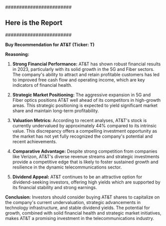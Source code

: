 ########################
## Here is the Report
########################

**Buy Recommendation for AT&T (Ticker: T)**

**Reasoning:**
1. **Strong Financial Performance:** AT&T has shown robust financial results in 2023, particularly with its solid growth in the 5G and Fiber sectors. The company's ability to attract and retain profitable customers has led to improved free cash flow and operating income, which are key indicators of financial health.

2. **Strategic Market Positioning:** The aggressive expansion in 5G and Fiber optics positions AT&T well ahead of its competitors in high-growth areas. This strategic positioning is expected to yield significant market share and maintain long-term profitability.

3. **Valuation Metrics:** According to recent analyses, AT&T's stock is currently undervalued by approximately 44% compared to its intrinsic value. This discrepancy offers a compelling investment opportunity as the market has not yet fully recognized the company's potential and recent achievements.

4. **Comparative Advantage:** Despite strong competition from companies like Verizon, AT&T's diverse revenue streams and strategic investments provide a competitive edge that is likely to foster sustained growth and resilience in the dynamic telecommunications sector.

5. **Dividend Appeal:** AT&T continues to be an attractive option for dividend-seeking investors, offering high yields which are supported by its financial stability and strong earnings.

**Conclusion:**
Investors should consider buying AT&T shares to capitalize on the company's current undervaluation, strategic advancements in technology infrastructure, and stable dividend yields. The potential for growth, combined with solid financial health and strategic market initiatives, makes AT&T a promising investment in the telecommunications industry.